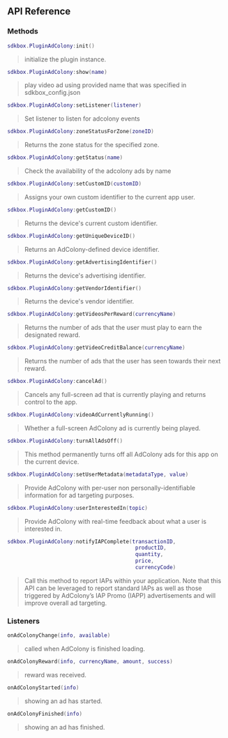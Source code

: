 ## API Reference

### Methods
```lua
sdkbox.PluginAdColony:init()
```
> initialize the plugin instance.

```lua
sdkbox.PluginAdColony:show(name)
```
> play video ad using provided name that was specified in sdkbox_config.json

```lua
sdkbox.PluginAdColony:setListener(listener)
```
> Set listener to listen for adcolony events

```lua
sdkbox.PluginAdColony:zoneStatusForZone(zoneID)
```
> Returns the zone status for the specified zone.

```lua
sdkbox.PluginAdColony:getStatus(name)
```
> Check the availability of the adcolony ads by name

```lua
sdkbox.PluginAdColony:setCustomID(customID)
```
> Assigns your own custom identifier to the current app user.

```lua
sdkbox.PluginAdColony:getCustomID()
```
> Returns the device's current custom identifier.

```lua
sdkbox.PluginAdColony:getUniqueDeviceID()
```
> Returns an AdColony-defined device identifier.

```lua
sdkbox.PluginAdColony:getAdvertisingIdentifier()
```
> Returns the device's advertising identifier.

```lua
sdkbox.PluginAdColony:getVendorIdentifier()
```
> Returns the device's vendor identifier.

```lua
sdkbox.PluginAdColony:getVideosPerReward(currencyName)
```
> Returns the number of ads that the user must play to earn the designated reward.

```lua
sdkbox.PluginAdColony:getVideoCreditBalance(currencyName)
```
> Returns the number of ads that the user has seen towards their next reward.

```lua
sdkbox.PluginAdColony:cancelAd()
```
> Cancels any full-screen ad that is currently playing and returns control to the app.

```lua
sdkbox.PluginAdColony:videoAdCurrentlyRunning()
```
> Whether a full-screen AdColony ad is currently being played.

```lua
sdkbox.PluginAdColony:turnAllAdsOff()
```
> This method permanently turns off all AdColony ads for this app on the current device.

```lua
sdkbox.PluginAdColony:setUserMetadata(metadataType, value)
```
> Provide AdColony with per-user non personally-identifiable information for ad targeting purposes.

```lua
sdkbox.PluginAdColony:userInterestedIn(topic)
```
> Provide AdColony with real-time feedback about what a user is interested in.

```lua
sdkbox.PluginAdColony:notifyIAPComplete(transactionID,
                                         productID,
                                         quantity,
                                         price,
                                         currencyCode)
```
> Call this method to report IAPs within your application. Note that this API can be leveraged to report standard IAPs
as well as those triggered by AdColony’s IAP Promo (IAPP) advertisements and will improve overall ad targeting.


### Listeners
```lua
onAdColonyChange(info, available)
```
> called when AdColony is finished loading.

```lua
onAdColonyReward(info, currencyName, amount, success)
```
> reward was received.

```lua
onAdColonyStarted(info)
```
> showing an ad has started.

```lua
onAdColonyFinished(info)
```
> showing an ad has finished.


